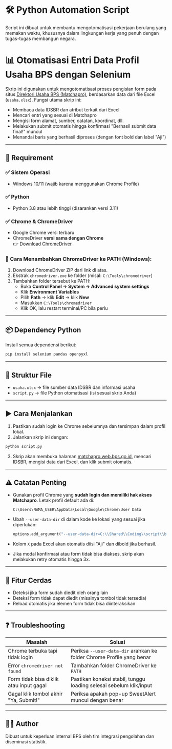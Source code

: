 # 🛠️ Python Automation Script

Script ini dibuat untuk membantu mengotomatisasi pekerjaan berulang yang memakan waktu, khususnya dalam lingkungan kerja yang penuh dengan tugas-tugas membangun negara.

# 📊 Otomatisasi Entri Data Profil Usaha BPS dengan Selenium

Skrip ini digunakan untuk mengotomatisasi proses pengisian form pada situs [Direktori Usaha BPS (Matchapro)](https://matchapro.web.bps.go.id/direktori-usaha), berdasarkan data dari file Excel (`usaha.xlsx`).
Fungsi utama skrip ini:

- Membaca data IDSBR dan atribut terkait dari Excel
- Mencari entri yang sesuai di Matchapro
- Mengisi form alamat, sumber, catatan, koordinat, dll.
- Melakukan submit otomatis hingga konfirmasi "Berhasil submit data final!" muncul
- Menandai baris yang berhasil diproses (dengan font bold dan label "Aji")

---

## 🧰 Requirement

### ✅ Sistem Operasi

- Windows 10/11 (wajib karena menggunakan Chrome Profile)

### ✅ Python

- Python 3.8 atau lebih tinggi (disarankan versi 3.11)

### ✅ Chrome & ChromeDriver

- Google Chrome versi terbaru
- ChromeDriver **versi sama dengan Chrome**  
  👉 [Download ChromeDriver](https://chromedriver.chromium.org/downloads)

### 🔧 Cara Menambahkan ChromeDriver ke PATH (Windows):

1. Download ChromeDriver ZIP dari link di atas.
2. Ekstrak `chromedriver.exe` ke folder (misal: `C:\Tools\chromedriver`)
3. Tambahkan folder tersebut ke PATH:
   - Buka **Control Panel → System → Advanced system settings**
   - Klik **Environment Variables**
   - Pilih **Path** → klik **Edit** → klik **New**
   - Masukkan `C:\Tools\chromedriver`
   - Klik OK, lalu restart terminal/PC bila perlu

---

## 📦 Dependency Python

Install semua dependensi berikut:

```bash
pip install selenium pandas openpyxl
```

---

## 📁 Struktur File

- `usaha.xlsx` → file sumber data IDSBR dan informasi usaha
- `script.py` → file Python otomatisasi (isi sesuai skrip Anda)

---

## ▶️ Cara Menjalankan

1. Pastikan sudah login ke Chrome sebelumnya dan tersimpan dalam profil lokal.
2. Jalankan skrip ini dengan:

```bash
python script.py
```

3. Skrip akan membuka halaman [matchapro.web.bps.go.id](https://matchapro.web.bps.go.id/direktori-usaha), mencari IDSBR, mengisi data dari Excel, dan klik submit otomatis.

---

## ⚠️ Catatan Penting

- Gunakan profil Chrome yang **sudah login dan memiliki hak akses Matchapro**. Letak profil default ada di:
  ```
  C:\Users\NAMA_USER\AppData\Local\Google\Chrome\User Data
  ```
- Ubah `--user-data-dir` di dalam kode ke lokasi yang sesuai jika diperlukan:

  ```python
  options.add_argument("--user-data-dir=C:\\Shared\\Coding\\script\\bot_profil")
  ```

- Kolom `X` pada Excel akan otomatis diisi "Aji" dan dibold jika berhasil.
- Jika modal konfirmasi atau form tidak bisa diakses, skrip akan melakukan retry otomatis hingga 3x.

---

## 🧪 Fitur Cerdas

- Deteksi jika form sudah diedit oleh orang lain
- Deteksi form tidak dapat diedit (misalnya tombol tidak tersedia)
- Reload otomatis jika elemen form tidak bisa diinteraksikan

---

## ❓ Troubleshooting

| Masalah                                 | Solusi                                                                |
| --------------------------------------- | --------------------------------------------------------------------- |
| Chrome terbuka tapi tidak login         | Periksa `--user-data-dir` arahkan ke folder Chrome Profile yang benar |
| Error `chromedriver not found`          | Tambahkan folder ChromeDriver ke `PATH`                               |
| Form tidak bisa diklik atau input gagal | Pastikan koneksi stabil, tunggu loading selesai sebelum klik/input    |
| Gagal klik tombol akhir "Ya, Submit!"   | Periksa apakah pop-up SweetAlert muncul dengan benar                  |

---

## 👨‍💻 Author

Dibuat untuk keperluan internal BPS oleh tim integrasi pengolahan dan diseminasi statistik.
